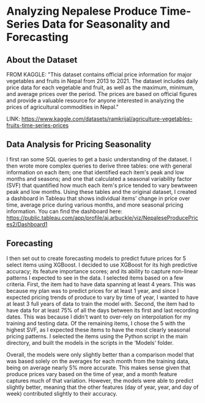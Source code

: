 # Analyzing Nepalese Produce Time-Series Data for Seasonality and Forecasting

## About the Dataset

  FROM KAGGLE: "This dataset contains official price information for major vegetables and fruits in Nepal from 2013 to 2021. The dataset includes daily price data for each vegetable and fruit, as well as the maximum, minimum, and average prices over the period. The prices are based on official figures and provide a valuable resource for anyone interested in analyzing the prices of agricultural commodities in Nepal."
  
  LINK: https://www.kaggle.com/datasets/ramkrijal/agriculture-vegetables-fruits-time-series-prices

## Data Analysis for Pricing Seasonality  

I first ran some SQL queries to get a basic understanding of the dataset. I then wrote more complex queries to derive three tables: one with general information on each item; one that identified each item's peak and low months and seasons; and one that calculated a seasonal variability factor (SVF) that quantified how much each item's price tended to vary bewtween peak and low months. Using these tables and the original dataset, I created a dashboard in Tableau that shows individual items' change in price over time, average price during various months, and more seasonal pricing information. You can find the dashboard here: https://public.tableau.com/app/profile/aj.arbuckle/viz/NepaleseProducePrices2/Dashboard1

## Forecasting 

I then set out to create forecasting models to predict future prices for 5 select items using XGBoost. I decided to use XGBoost for its high predictive accuracy; its feature importance scores; and its ability to capture non-linear patterns I expected to see in the data. I selected items based on a few criteria. First, the item had to have data spanning at least 4 years. This was because my plan was to predict prices for at least 1 year, and since I expected pricing trends of produce to vary by time of year, I wanted to have at least 3 full years of data to train the model with. Second, the item had to have data for at least 75% of all the days between its first and last recording dates. This was because I didn't want to over-rely on interpolation for my training and testing data. Of the remaining items, I chose the 5 with the highest SVF, as I expected these items to have the most clearly seasonal pricing patterns. I selected the items using the Python script in the main directory, and built the models in the scripts in the 'Models' folder. 

Overall, the models were only slightly better than a comparison model that was based solely on the averages for each month from the training data, being on average nearly 5% more accurate. This makes sense given that produce prices vary based on the time of year, and a month feature captures much of that variation. However, the models were able to predict slightly better, meaning that the other features (day of year, year, and day of week) contributed slightly to their accuracy. 

